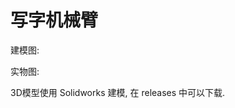# 写字机械臂

建模图:

[//]: # (todo 建模图片)

实物图:

[//]: # (todo 成品实物图片)

3D模型使用 Solidworks 建模, 在 releases 中可以下载.